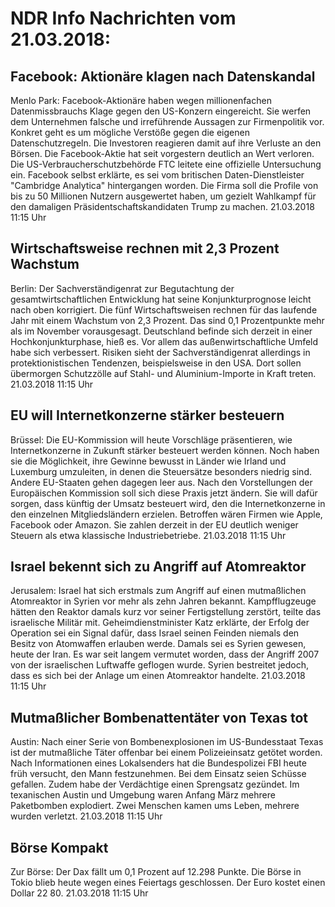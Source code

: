 # NDR Info Nachrichten vom 21.03.2018:


## Facebook: Aktionäre klagen nach Datenskandal
Menlo Park: Facebook-Aktionäre haben wegen millionenfachen Datenmissbrauchs Klage gegen den US-Konzern eingereicht. Sie werfen dem Unternehmen falsche und irreführende Aussagen zur Firmenpolitik vor. Konkret geht es um mögliche Verstöße gegen die eigenen Datenschutzregeln. Die Investoren reagieren damit auf ihre Verluste an den Börsen. Die Facebook-Aktie hat seit vorgestern deutlich an Wert verloren. Die US-Verbraucherschutzbehörde FTC leitete eine offizielle Untersuchung ein. Facebook selbst erklärte, es sei vom britischen Daten-Dienstleister "Cambridge Analytica" hintergangen worden. Die Firma soll die Profile von bis zu 50 Millionen Nutzern ausgewertet haben, um gezielt Wahlkampf für den damaligen Präsidentschaftskandidaten Trump zu machen. 21.03.2018 11:15 Uhr 

## Wirtschaftsweise rechnen mit 2,3 Prozent Wachstum
Berlin: Der Sachverständigenrat zur Begutachtung der gesamtwirtschaftlichen Entwicklung hat seine Konjunkturprognose leicht nach oben korrigiert. Die fünf Wirtschaftsweisen rechnen für das laufende Jahr mit einem Wachstum von 2,3 Prozent. Das sind 0,1 Prozentpunkte mehr als im November vorausgesagt. Deutschland befinde sich derzeit in einer Hochkonjunkturphase, hieß es. Vor allem das außenwirtschaftliche Umfeld habe sich verbessert. Risiken sieht der Sachverständigenrat allerdings in protektionistischen Tendenzen, beispielsweise in den USA. Dort sollen übermorgen Schutzzölle auf Stahl- und Aluminium-Importe in Kraft treten. 21.03.2018 11:15 Uhr 

## EU will Internetkonzerne stärker besteuern
Brüssel: Die EU-Kommission will heute Vorschläge präsentieren, wie Internetkonzerne in Zukunft stärker besteuert werden können. Noch haben sie die Möglichkeit, ihre Gewinne bewusst in Länder wie Irland und Luxemburg umzuleiten, in denen die Steuersätze besonders niedrig sind. Andere EU-Staaten gehen dagegen leer aus. Nach den Vorstellungen der Europäischen Kommission soll sich diese Praxis jetzt ändern. Sie will dafür sorgen, dass künftig der Umsatz besteuert wird, den die Internetkonzerne in den einzelnen Mitgliedsländern erzielen. Betroffen wären Firmen wie Apple, Facebook oder Amazon. Sie zahlen derzeit in der EU deutlich weniger Steuern als etwa klassische Industriebetriebe. 21.03.2018 11:15 Uhr 

## Israel bekennt sich zu Angriff auf Atomreaktor
Jerusalem: Israel hat sich erstmals zum Angriff auf einen mutmaßlichen Atomreaktor in Syrien vor mehr als zehn Jahren bekannt. Kampfflugzeuge hätten den Reaktor damals kurz vor seiner Fertigstellung zerstört, teilte das israelische Militär mit. Geheimdienstminister Katz erklärte, der Erfolg der Operation sei ein Signal dafür, dass Israel seinen Feinden niemals den Besitz von Atomwaffen erlauben werde. Damals sei es Syrien gewesen, heute der Iran. Es war seit langem vermutet worden, dass der Angriff 2007 von der israelischen Luftwaffe geflogen wurde. Syrien bestreitet jedoch, dass es sich bei der Anlage um einen Atomreaktor handelte. 21.03.2018 11:15 Uhr 

## Mutmaßlicher Bombenattentäter von Texas tot
Austin: Nach einer Serie von Bombenexplosionen im US-Bundesstaat Texas ist der mutmaßliche Täter offenbar bei einem Polizeieinsatz getötet worden. Nach Informationen eines Lokalsenders hat die Bundespolizei FBI heute früh versucht, den Mann festzunehmen. Bei dem Einsatz seien Schüsse gefallen. Zudem habe der Verdächtige einen Sprengsatz gezündet. Im texanischen Austin und Umgebung waren Anfang März mehrere Paketbomben explodiert. Zwei Menschen kamen ums Leben, mehrere wurden verletzt. 21.03.2018 11:15 Uhr 

## Börse Kompakt
Zur Börse: Der Dax fällt um 0,1 Prozent auf 12.298 Punkte. Die Börse in Tokio blieb heute wegen eines Feiertags geschlossen. Der Euro kostet einen Dollar 22 80. 21.03.2018 11:15 Uhr 
